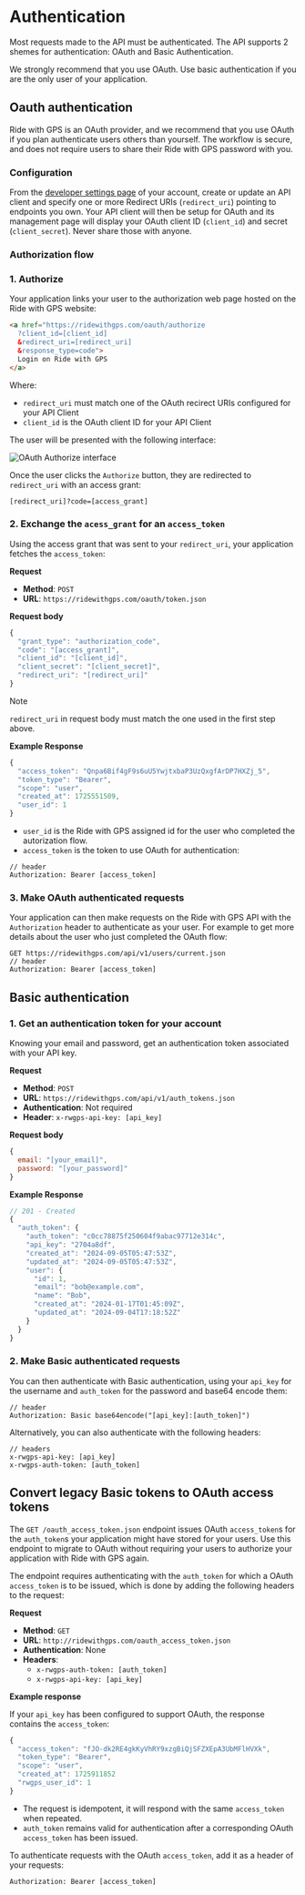 # Authentication

Most requests made to the API must be authenticated. The API supports 2 shemes for authentication: OAuth and Basic Authentication.

We strongly recommend that you use OAuth. Use basic authentication if you are the only user of your application.

## Oauth authentication

Ride with GPS is an OAuth provider, and we recommend that you use OAuth if you plan authenticate users others than yourself. The workflow is secure, and does not require users to share their Ride with GPS password with you.

### Configuration

From the [developer settings page](https://ridewithgps.com/settings/developers) of your account, create or update an API client and specify one or more Redirect URIs (`redirect_uri`) pointing to endpoints you own. Your API client will then be setup for OAuth and its management page will display your OAuth client ID (`client_id`) and secret (`client_secret`). Never share those with anyone.

### Authorization flow

### 1. Authorize

Your application links your user to the authorization web page hosted on the Ride with GPS website:

```html
<a href="https://ridewithgps.com/oauth/authorize
  ?client_id=[client_id]
  &redirect_uri=[redirect_uri]
  &response_type=code">
  Login on Ride with GPS
</a>
```

Where:

* `redirect_uri` must match one of the OAuth recirect URIs configured for your API Client
* `client_id` is the OAuth client ID for your API Client

The user will be presented with the following interface:

![OAuth Authorize interface](images/oauth_authorize.png)

Once the user clicks the `Authorize` button, they are redirected to `redirect_uri` with an access grant:

```
[redirect_uri]?code=[access_grant]
```

### 2. Exchange the `acess_grant` for an `access_token`

Using the access grant that was sent to your `redirect_uri`, your application fetches the `access_token`:

**Request**

* **Method**: `POST`
* **URL**: `https://ridewithgps.com/oauth/token.json`

**Request body**

```javascript
{
  "grant_type": "authorization_code",
  "code": "[access_grant]",
  "client_id": "[client_id]",
  "client_secret": "[client_secret]",
  "redirect_uri": "[redirect_uri]"
}
```
> [!NOTE]
> `redirect_uri` in request body must match the one used in the first step above.

**Example Response**

```javascript
{
  "access_token": "Qnpa6Bif4gF9s6uU5YwjtxbaP3UzQxgfArDP7HXZj_5",
  "token_type": "Bearer",
  "scope": "user",
  "created_at": 1725551509,
  "user_id": 1
}
```

* `user_id` is the Ride with GPS assigned id for the user who completed the autorization flow.
* `access_token` is the token to use OAuth for authentication:

```
// header
Authorization: Bearer [access_token]
```

### 3. Make OAuth authenticated requests

Your application can then make requests on the Ride with GPS API with the `Authorization` header to authenticate as your user. For example to get more details about the user who just completed the OAuth flow:

```
GET https://ridewithgps.com/api/v1/users/current.json
// header
Authorization: Bearer [access_token]
```

## Basic authentication

### 1. Get an authentication token for your account

Knowing your email and password, get an authentication token associated with your API key.

**Request**

* **Method**: `POST`
* **URL**: `https://ridewithgps.com/api/v1/auth_tokens.json`
* **Authentication**: Not required
* **Header**: `x-rwgps-api-key: [api_key]`

**Request body**

```javascript
{
  email: "[your_email]",
  password: "[your_password]"
}
```

**Example Response**

```javascript
// 201 - Created
{
  "auth_token": {
    "auth_token": "c0cc78875f250604f9abac97712e314c",
    "api_key": "2704a8df",
    "created_at": "2024-09-05T05:47:53Z",
    "updated_at": "2024-09-05T05:47:53Z",
    "user": {
      "id": 1,
      "email": "bob@example.com",
      "name": "Bob",
      "created_at": "2024-01-17T01:45:09Z",
      "updated_at": "2024-09-04T17:18:52Z"
    }
  }
}
```

### 2. Make Basic authenticated requests

You can then authenticate with Basic authentication, using your `api_key` for the username and `auth_token` for the password and base64 encode them:

```
// header
Authorization: Basic base64encode("[api_key]:[auth_token]")
```

Alternatively, you can also authenticate with the following headers:

```
// headers
x-rwgps-api-key: [api_key]
x-rwgps-auth-token: [auth_token]
```

## Convert legacy Basic tokens to OAuth access tokens

The `GET /oauth_access_token.json` endpoint issues OAuth `access_token`s for the `auth_token`s your application might have stored for your users. Use this endpoint to migrate to OAuth without requiring your users to authorize your application with Ride with GPS again.

The endpoint requires authenticating with the `auth_token` for which a OAuth `access_token` is to be issued, which is done by adding the following headers to the request:

**Request**

* **Method**: `GET`
* **URL**: `http://ridewithgps.com/oauth_access_token.json`
* **Authentication**: None
* **Headers**:
  * `x-rwgps-auth-token: [auth_token]`
  * `x-rwgps-api-key: [api_key]`

**Example response**

If your `api_key` has been configured to support OAuth, the response contains the `access_token`:

```javascript
{
  "access_token": "fJO-dk2RE4gkKyVhRY9xzgBiQjSFZXEpA3UbMFlHVXk",
  "token_type": "Bearer",
  "scope": "user",
  "created_at": 1725911852
  "rwgps_user_id": 1
}
```

* The request is idempotent, it will respond with the same `access_token` when repeated.
* `auth_token` remains valid for authentication after a corresponding OAuth `access_token` has been issued.

To authenticate requests with the OAuth `access_token`, add it as a header of your requests:

```
Authorization: Bearer [access_token]
```
